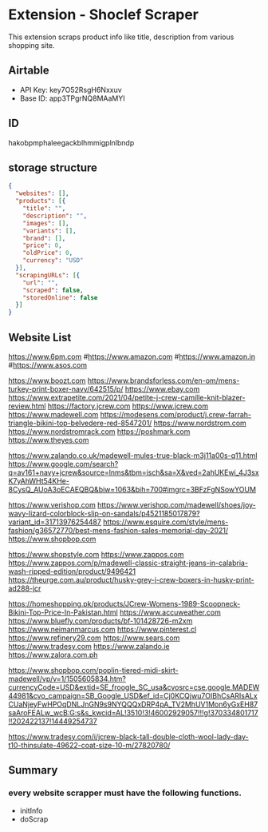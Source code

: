 # Extension - Shoclef Scraper

This extension scraps product info like title, description from various shopping site.


## Airtable
- API Key: key7O52RsgH6Nxxuv
- Base ID: app3TPgrNQ8MAaMYI

## ID
hakobpmphaleegackblhmmigplnlbndp

## storage structure

```json
{
  "websites": [],
  "products": [{
    "title": "",
    "description": "",
    "images": [],
    "variants": [],
    "brand": [],
    "price": 0,
    "oldPrice": 0,
    "currency": "USD"
  }],
  "scrapingURLs": [{
    "url": "",
    "scraped": false,
    "storedOnline": false
  }]
}
```


## Website List

https://www.6pm.com
#https://www.amazon.com
#https://www.amazon.in
#https://www.asos.com

https://www.boozt.com
https://www.brandsforless.com/en-om/mens-turkey-print-boxer-navy/642515/p/
https://www.ebay.com
https://www.extrapetite.com/2021/04/petite-j-crew-camille-knit-blazer-review.html
https://factory.jcrew.com
https://www.jcrew.com
https://www.madewell.com
https://modesens.com/product/j.crew-farrah-triangle-bikini-top-belvedere-red-8547201/
https://www.nordstrom.com
https://www.nordstromrack.com
https://poshmark.com
https://www.theyes.com




https://www.zalando.co.uk/madewell-mules-true-black-m3j11a00s-q11.html
https://www.google.com/search?q=av161+navy+jcrew&source=lnms&tbm=isch&sa=X&ved=2ahUKEwi_4J3sxK7yAhWHt54KHe-8CysQ_AUoA3oECAEQBQ&biw=1063&bih=700#imgrc=3BFzFgNSowYOUM

https://www.verishop.com
https://www.verishop.com/madewell/shoes/joy-wavy-lizard-colorblock-slip-on-sandals/p4521185017879?variant_id=31713976254487
https://www.esquire.com/style/mens-fashion/g36572770/best-mens-fashion-sales-memorial-day-2021/
https://www.shopbop.com 

https://www.shopstyle.com
https://www.zappos.com https://www.zappos.com/p/madewell-classic-straight-jeans-in-calabria-wash-ripped-edition/product/9496421
https://theurge.com.au/product/husky-grey-j-crew-boxers-in-husky-print-ad288-jcr


https://homeshopping.pk/products/JCrew-Womens-1989-Scoopneck-Bikini-Top-Price-In-Pakistan.html
https://www.accuweather.com
https://www.bluefly.com/products/bf-101428726-m2xm
https://www.neimanmarcus.com
https://www.pinterest.cl
https://www.refinery29.com
https://www.sears.com
https://www.tradesy.com
https://www.zalando.ie
https://www.zalora.com.ph


https://www.shopbop.com/poplin-tiered-midi-skirt-madewell/vp/v=1/1505605834.htm?currencyCode=USD&extid=SE_froogle_SC_usa&cvosrc=cse.google.MADEW44981&cvo_campaign=SB_Google_USD&ef_id=Cj0KCQjwu7OIBhCsARIsALxCUaNjeyFwHPOqDNLJnGN9s9NYQQQxDRP4pA_TV2MhUV1Mon6yGxEH87saAroFEALw_wcB:G:s&s_kwcid=AL!3510!3!46002929057!!!g!370334801717!!202422137!14449254737

https://www.tradesy.com/i/jcrew-black-tall-double-cloth-wool-lady-day-t10-thinsulate-49622-coat-size-10-m/27820780/



## Summary
### every website scrapper must have the following functions.

- initInfo
- doScrap


